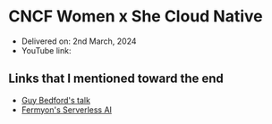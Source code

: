 # CNCF Women x She Cloud Native

- Delivered on: 2nd March, 2024
- YouTube link:


## Links that I mentioned toward the end

- [Guy Bedford's talk](https://youtu.be/JCIwpc7x4jU?feature=shared)
- [Fermyon's Serverless AI](https://www.fermyon.com/serverless-ai)
